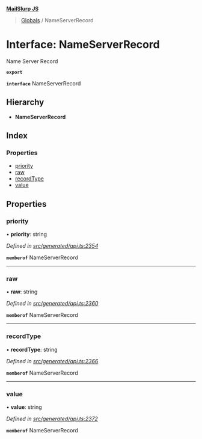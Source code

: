 **[MailSlurp JS](../README.md)**

> [Globals](../README.md) / NameServerRecord

# Interface: NameServerRecord

Name Server Record

**`export`** 

**`interface`** NameServerRecord

## Hierarchy

* **NameServerRecord**

## Index

### Properties

* [priority](nameserverrecord.md#priority)
* [raw](nameserverrecord.md#raw)
* [recordType](nameserverrecord.md#recordtype)
* [value](nameserverrecord.md#value)

## Properties

### priority

•  **priority**: string

*Defined in [src/generated/api.ts:2354](https://github.com/mailslurp/mailslurp-client/blob/c83a162/src/generated/api.ts#L2354)*

**`memberof`** NameServerRecord

___

### raw

•  **raw**: string

*Defined in [src/generated/api.ts:2360](https://github.com/mailslurp/mailslurp-client/blob/c83a162/src/generated/api.ts#L2360)*

**`memberof`** NameServerRecord

___

### recordType

•  **recordType**: string

*Defined in [src/generated/api.ts:2366](https://github.com/mailslurp/mailslurp-client/blob/c83a162/src/generated/api.ts#L2366)*

**`memberof`** NameServerRecord

___

### value

•  **value**: string

*Defined in [src/generated/api.ts:2372](https://github.com/mailslurp/mailslurp-client/blob/c83a162/src/generated/api.ts#L2372)*

**`memberof`** NameServerRecord
